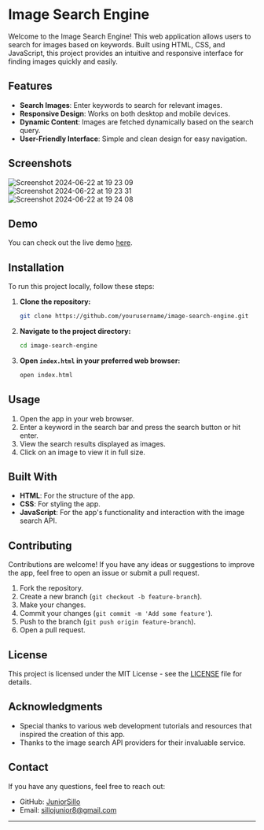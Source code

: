 # Image Search Engine

Welcome to the Image Search Engine! This web application allows users to search for images based on keywords. Built using HTML, CSS, and JavaScript, this project provides an intuitive and responsive interface for finding images quickly and easily.

## Features

- **Search Images**: Enter keywords to search for relevant images.
- **Responsive Design**: Works on both desktop and mobile devices.
- **Dynamic Content**: Images are fetched dynamically based on the search query.
- **User-Friendly Interface**: Simple and clean design for easy navigation.

## Screenshots

![Screenshot 2024-06-22 at 19 23 09](https://github.com/JuniorSillo/IMAGE-SEARCH-ENGINE/assets/123242158/5f5a55bc-7a38-4516-896b-64efadcb6345)
![Screenshot 2024-06-22 at 19 23 31](https://github.com/JuniorSillo/IMAGE-SEARCH-ENGINE/assets/123242158/f72fba4d-53e0-4771-afff-8f4991c28af5)
![Screenshot 2024-06-22 at 19 24 08](https://github.com/JuniorSillo/IMAGE-SEARCH-ENGINE/assets/123242158/e10d393b-23ce-4e0e-bc8d-2ea3e88d6498)




## Demo

You can check out the live demo [here](#).

## Installation

To run this project locally, follow these steps:

1. **Clone the repository:**

   ```bash
   git clone https://github.com/yourusername/image-search-engine.git
   ```

2. **Navigate to the project directory:**

   ```bash
   cd image-search-engine
   ```

3. **Open `index.html` in your preferred web browser:**

   ```bash
   open index.html
   ```

## Usage

1. Open the app in your web browser.
2. Enter a keyword in the search bar and press the search button or hit enter.
3. View the search results displayed as images.
4. Click on an image to view it in full size.

## Built With

- **HTML**: For the structure of the app.
- **CSS**: For styling the app.
- **JavaScript**: For the app's functionality and interaction with the image search API.

## Contributing

Contributions are welcome! If you have any ideas or suggestions to improve the app, feel free to open an issue or submit a pull request.

1. Fork the repository.
2. Create a new branch (`git checkout -b feature-branch`).
3. Make your changes.
4. Commit your changes (`git commit -m 'Add some feature'`).
5. Push to the branch (`git push origin feature-branch`).
6. Open a pull request.

## License

This project is licensed under the MIT License - see the [LICENSE](LICENSE) file for details.

## Acknowledgments

- Special thanks to various web development tutorials and resources that inspired the creation of this app.
- Thanks to the image search API providers for their invaluable service.

## Contact

If you have any questions, feel free to reach out:

- GitHub: [JuniorSillo](https://github.com/JuniorSillo)
- Email: sillojunior8@gmail.com

---
